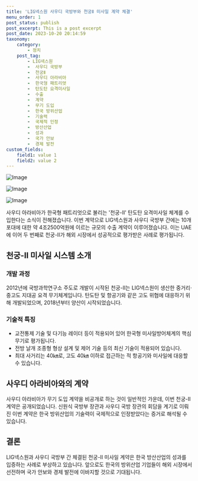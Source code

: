 ```yaml
---
title: 'LIG넥스원 사우디 국방부와 천궁Ⅱ 미사일 계약 체결'
menu_order: 1
post_status: publish
post_excerpt: This is a post excerpt
post_date: 2023-10-20 20:14:59
taxonomy:
    category:
        - 정치
    post_tag:
        - LIG넥스원
        -  사우디 국방부
        -  천궁Ⅱ
        -  사우디 아라비아
        -  한국형 패트리엇
        -  탄도탄 요격미사일
        -  수출
        -  계약
        -  무기 도입
        -  한국 방위산업
        -  기술력
        -  국제적 인정
        -  방산산업
        -  성과
        -  국가 안보
        -  경제 발전
custom_fields:
    field1: value 1
    field2: value 2
---
```


![Image](https://imgnews.pstatic.net/image/081/2024/02/06/0003428984_001_20240206195001188.jpg?type=w647)

![Image](https://imgnews.pstatic.net/image/081/2024/02/06/0003428984_002_20240206195001227.jpg?type=w647)

![Image](https://imgnews.pstatic.net/image/081/2024/02/06/0003428984_003_20240206195001269.jpg?type=w647)


사우디 아라비아가 한국형 패트리엇으로 불리는 '천궁-Ⅱ' 탄도탄 요격미사일 체계를 수입한다는 소식이 전해졌습니다. 이번 계약으로 LIG넥스원과 사우디 국방부 간에는 10개 포대에 대한 약 4조2500억원에 이르는 규모의 수출 계약이 이루어졌습니다. 이는 UAE에 이어 두 번째로 천궁-Ⅱ가 해외 시장에서 성공적으로 평가받은 사례로 평가됩니다.

## 천궁-Ⅱ 미사일 시스템 소개
### 개발 과정
2012년에 국방과학연구소 주도로 개발이 시작된 천궁-Ⅱ는 LIG넥스원이 생산한 중거리·중고도 지대공 요격 무기체계입니다. 탄도탄 및 항공기와 같은 고도 위협에 대응하기 위해 개발되었으며, 2018년부터 양산이 시작되었습니다.

### 기술적 특징
- 교전통제 기술 및 다기능 레이더 등이 적용되어 있어 한국형 미사일방어체계의 핵심 무기로 평가됩니다.
- 전방 날개 조종형 형상 설계 및 제어 기술 등의 최신 기술이 적용되어 있습니다.
- 최대 사거리는 40㎞로, 고도 40㎞ 이하로 접근하는 적 항공기와 미사일에 대응할 수 있습니다.

## 사우디 아라비아와의 계약
사우디 아라비아가 무기 도입 계약을 비공개로 하는 것이 일반적인 가운데, 이번 천궁-Ⅱ 계약은 공개되었습니다. 신원식 국방부 장관과 사우디 국방 장관의 회담을 계기로 이뤄진 이번 계약은 한국 방위산업의 기술력이 국제적으로 인정받았다는 증거로 해석될 수 있습니다.

## 결론
LIG넥스원과 사우디 국방부 간 체결된 천궁-Ⅱ 미사일 계약은 한국 방산산업의 성과를 입증하는 사례로 부상하고 있습니다. 앞으로도 한국의 방위산업 기업들이 해외 시장에서 선전하며 국가 안보와 경제 발전에 이바지할 것으로 기대됩니다.
